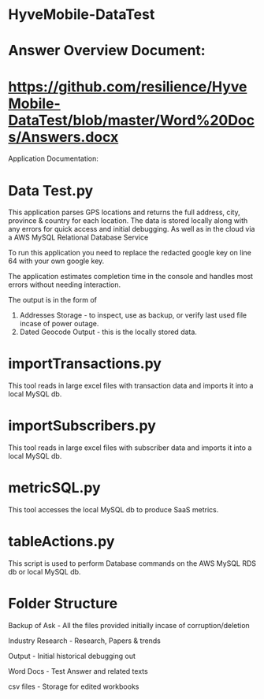 # HyveMobile-DataTest

# Answer Overview Document: 
# https://github.com/resilience/HyveMobile-DataTest/blob/master/Word%20Docs/Answers.docx

Application Documentation: 

# Data Test.py

This application parses GPS locations and returns the full address, city, province & country for each location.
The data is stored locally along with any errors for quick access and initial debugging.
As well as in the cloud via a AWS MySQL Relational Database Service

To run this application you need to replace the redacted google key on line 64 with your own google key.

The application estimates completion time in the console and handles most errors without needing interaction.

The output is in the form of 
1. Addresses Storage - to inspect, use as backup, or verify last used file incase of power outage.
2. Dated Geocode Output - this is the locally stored data.

# importTransactions.py 

This tool reads in large excel files with transaction data and imports it into a local MySQL db.

# importSubscribers.py 

This tool reads in large excel files with subscriber data and imports it into a local MySQL db.

# metricSQL.py

This tool accesses the local MySQL db to produce SaaS metrics.

# tableActions.py 

This script is used to perform Database commands on the AWS MySQL RDS db or local MySQL db.


# Folder Structure

Backup of Ask       -       All the files provided initially incase of corruption/deletion

Industry Research   -       Research, Papers & trends 

Output              -       Initial historical debugging out

Word Docs           -       Test Answer and related texts

csv files           -       Storage for edited workbooks
